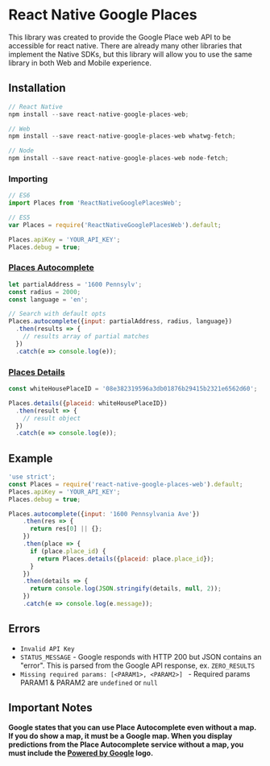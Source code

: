 # React Native Google Places
This library was created to provide the Google Place web API to be accessible for react native. There are already many other libraries that implement the Native SDKs, but this library will allow you to use the same library in both Web and Mobile experience.

## Installation

```javascript
// React Native
npm install --save react-native-google-places-web;

// Web
npm install --save react-native-google-places-web whatwg-fetch;

// Node
npm install --save react-native-google-places-web node-fetch;
````


### Importing
```javascript
// ES6
import Places from 'ReactNativeGooglePlacesWeb';

// ES5
var Places = require('ReactNativeGooglePlacesWeb').default;

Places.apiKey = 'YOUR_API_KEY';
Places.debug = true;
```


### [Places Autocomplete](https://developers.google.com/places/web-service/autocomplete)
```javascript
let partialAddress = '1600 Pennsylv';
const radius = 2000;
const language = 'en';

// Search with default opts
Places.autocomplete({input: partialAddress, radius, language})
  .then(results => {
    // results array of partial matches
  })
  .catch(e => console.log(e));
```

### [Places Details](https://developers.google.com/places/web-service/details)
```javascript
const whiteHousePlaceID = '08e382319596a3db01876b29415b2321e6562d60';

Places.details({placeid: whiteHousePlaceID})
  .then(result => {
    // result object
  })
  .catch(e => console.log(e));
````

## Example

```javascript
'use strict';
const Places = require('react-native-google-places-web').default;
Places.apiKey = 'YOUR_API_KEY';
Places.debug = true;

Places.autocomplete({input: '1600 Pennsylvania Ave'})
    .then(res => {
      return res[0] || {};
    })
    .then(place => {
      if (place.place_id) {
        return Places.details({placeid: place.place_id});
      }
    })
    .then(details => {
      return console.log(JSON.stringify(details, null, 2));
    })
    .catch(e => console.log(e.message));

```

## Errors
- `Invalid API Key`
- `STATUS_MESSAGE` - Google responds with HTTP 200 but JSON contains an "error". This is parsed from the Google API response, ex. `ZERO_RESULTS`
- `Missing required params: [<PARAM1>, <PARAM2>] ` - Required params PARAM1 & PARAM2 are `undefined` or `null` 

## Important Notes
**Google states that you can use Place Autocomplete even without a map. If you do show a map, it must be a Google map. When you display predictions from the Place Autocomplete service without a map, you must include the [Powered by Google](https://developers.google.com/places/web-service/policies#logo_requirements) logo.**